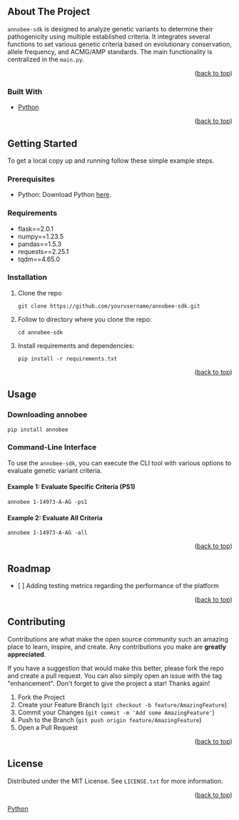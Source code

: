 <!-- Improved compatibility of back to top link: See: https://github.com/othneildrew/Best-README-Template/pull/73 -->
<a name="readme-top"></a>
<!--
*** Thanks for checking out the Best-README-Template. If you have a suggestion
*** that would make this better, please fork the repo and create a pull request
*** or simply open an issue with the tag "enhancement".
*** Don't forget to give the project a star!
*** Thanks again! Now go create something AMAZING! :D
-->



<!-- PROJECT SHIELDS -->
<!--
*** I'm using markdown "reference style" links for readability.
*** Reference links are enclosed in brackets [ ] instead of parentheses ( ).
*** See the bottom of this document for the declaration of the reference variables
*** for contributors-url, forks-url, etc. This is an optional, concise syntax you may use.
*** https://www.markdownguide.org/basic-syntax/#reference-style-links
-->


<!-- ABOUT THE PROJECT -->
<h2>About The Project</h2>

<p>
    <code>annobee-sdk</code> is designed to analyze genetic variants to determine their pathogenicity using multiple established criteria. It integrates several functions to set various genetic criteria based on evolutionary conservation, allele frequency, and ACMG/AMP standards. The main functionality is centralized in the <code>main.py</code>.
</p>

<p align="right">(<a href="#readme-top">back to top</a>)</p>

<h3>Built With</h3>

<ul>
    <li><a href="https://www.python.org/">Python</a></li>
</ul>

<p align="right">(<a href="#readme-top">back to top</a>)</p>


<!-- GETTING STARTED -->
<h2>Getting Started</h2>

<p>To get a local copy up and running follow these simple example steps.</p>

<h3>Prerequisites</h3>

<ul>
    <li>Python: Download Python <a href="https://www.python.org/downloads/">here</a>.</li>
</ul>

<h3>Requirements</h3>

<ul>
    <li>flask==2.0.1</li>
    <li>numpy==1.23.5</li>
    <li>pandas==1.5.3</li>
    <li>requests==2.25.1</li>
    <li>tqdm==4.65.0</li>
</ul>

<h3>Installation</h3>

<ol>
    <li>Clone the repo
        <pre><code>git clone https://github.com/yourusername/annobee-sdk.git</code></pre>
    </li>
    <li>Follow to directory where you clone the repo:
        <pre><code>cd annobee-sdk</code></pre>
    </li>
    <li>Install requirements and dependencies:
        <pre><code>pip install -r requirements.txt</code></pre>
    </li>
</ol>

<p align="right">(<a href="#readme-top">back to top</a>)</p>



<!-- USAGE EXAMPLES -->
<h2>Usage</h2>

<h3> Downloading annobee</h3>
<pre><code>pip install annobee</code></pre>

<h3>Command-Line Interface</h3>

<p>To use the <code>annobee-sdk</code>, you can execute the CLI tool with various options to evaluate genetic variant criteria.</p>

<h4>Example 1: Evaluate Specific Criteria (PS1)</h4>
<pre><code>annobee 1-14973-A-AG -ps1</code></pre>

<h4>Example 2: Evaluate All Criteria</h4>
<pre><code>annobee 1-14973-A-AG -all</code></pre>

<p align="right">(<a href="#readme-top">back to top</a>)</p>



<!-- ROADMAP -->
<h2>Roadmap</h2>

<ul>
    <li>[ ] Adding testing metrics regarding the performance of the platform</li>
</ul>

<p align="right">(<a href="#readme-top">back to top</a>)</p>



<!-- CONTRIBUTING -->
<h2>Contributing</h2>

<p>Contributions are what make the open source community such an amazing place to learn, inspire, and create. Any contributions you make are <strong>greatly appreciated</strong>.</p>

<p>If you have a suggestion that would make this better, please fork the repo and create a pull request. You can also simply open an issue with the tag "enhancement". Don't forget to give the project a star! Thanks again!</p>

<ol>
    <li>Fork the Project</li>
    <li>Create your Feature Branch (<code>git checkout -b feature/AmazingFeature</code>)</li>
    <li>Commit your Changes (<code>git commit -m 'Add some AmazingFeature'</code>)</li>
    <li>Push to the Branch (<code>git push origin feature/AmazingFeature</code>)</li>
    <li>Open a Pull Request</li>
</ol>

<p align="right">(<a href="#readme-top">back to top</a>)</p>



<!-- LICENSE -->
<h2>License</h2>

<p>Distributed under the MIT License. See <code>LICENSE.txt</code> for more information.</p>

<p align="right">(<a href="#readme-top">back to top</a>)</p>



<!-- MARKDOWN LINKS & IMAGES -->
<!-- https://www.markdownguide.org/basic-syntax/#reference-style-links -->
<a href="https://www.python.org/">Python</a>
